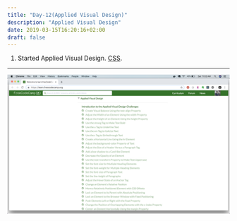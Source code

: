 ```yaml
---
title: "Day-12(Applied Visual Design)"
description: "Applied Visual Design"
date: 2019-03-15T16:20:16+02:00
draft: false
---
```


1. Started Applied Visual Design. [CSS](https://learn.freecodecamp.org/).

---

![Image of Yaktocat](/images/day12.png)